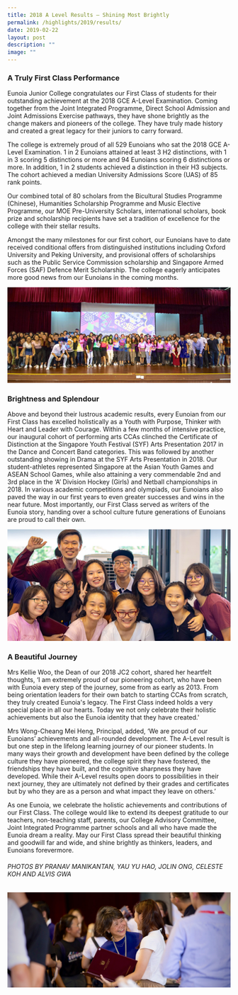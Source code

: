 ```yaml
---
title: 2018 A Level Results – Shining Most Brightly
permalink: /highlights/2019/results/
date: 2019-02-22
layout: post
description: ""
image: ""
---
```


### A Truly First Class Performance

Eunoia Junior College congratulates our First Class of students for their outstanding achievement at the 2018 GCE A-Level Examination. Coming together from the Joint Integrated Programme, Direct School Admission and Joint Admissions Exercise pathways, they have shone brightly as the change makers and pioneers of the college. They have truly made history and created a great legacy for their juniors to carry forward.

The college is extremely proud of all 529 Eunoians who sat the 2018 GCE A-Level Examination. 1 in 2 Eunoians attained at least 3 H2 distinctions, with 1 in 3 scoring 5 distinctions or more and 94 Eunoians scoring 6 distinctions or more. In addition, 1 in 2 students achieved a distinction in their H3 subjects. The cohort achieved a median University Admissions Score (UAS) of 85 rank points.

Our combined total of 80 scholars from the Bicultural Studies Programme (Chinese), Humanities Scholarship Programme and Music Elective Programme, our MOE Pre-University Scholars, international scholars, book prize and scholarship recipients have set a tradition of excellence for the college with their stellar results.

Amongst the many milestones for our first cohort, our Eunoians have to date received conditional offers from distinguished institutions including Oxford University and Peking University, and provisional offers of scholarships such as the Public Service Commission scholarship and Singapore Armed Forces (SAF) Defence Merit Scholarship. The college eagerly anticipates more good news from our Eunoians in the coming months.

![](/images/2018-alevel-2.jpg)

### Brightness and Splendour

Above and beyond their lustrous academic results, every Eunoian from our First Class has excelled holistically as a Youth with Purpose, Thinker with Heart and Leader with Courage. Within a few months of intensive practice, our inaugural cohort of performing arts CCAs clinched the Certificate of Distinction at the Singapore Youth Festival (SYF) Arts Presentation 2017 in the Dance and Concert Band categories. This was followed by another outstanding showing in Drama at the SYF Arts Presentation in 2018. Our student-athletes represented Singapore at the Asian Youth Games and ASEAN School Games, while also attaining a very commendable 2nd and 3rd place in the ‘A’ Division Hockey (Girls) and Netball championships in 2018. In various academic competitions and olympiads, our Eunoians also paved the way in our first years to even greater successes and wins in the near future. Most importantly, our First Class served as writers of the Eunoia story, handing over a school culture future generations of Eunoians are proud to call their own.


![](/images/2018-alevel-3.jpg)

### A Beautiful Journey

Mrs Kellie Woo, the Dean of our 2018 JC2 cohort, shared her heartfelt thoughts, ‘I am extremely proud of our pioneering cohort, who have been with Eunoia every step of the journey, some from as early as 2013. From being orientation leaders for their own batch to starting CCAs from scratch, they truly created Eunoia's legacy. The First Class indeed holds a very special place in all our hearts. Today we not only celebrate their holistic achievements but also the Eunoia identity that they have created.'

Mrs Wong-Cheang Mei Heng, Principal, added, ‘We are proud of our Eunoians’ achievements and all-rounded development. The A-Level result is but one step in the lifelong learning journey of our pioneer students. In many ways their growth and development have been defined by the college culture they have pioneered, the college spirit they have fostered, the friendships they have built, and the cognitive sharpness they have developed. While their A-Level results open doors to possibilities in their next journey, they are ultimately not defined by their grades and certificates but by who they are as a person and what impact they leave on others.’

As one Eunoia, we celebrate the holistic achievements and contributions of our First Class. The college would like to extend its deepest gratitude to our teachers, non-teaching staff, parents, our College Advisory Committee, Joint Integrated Programme partner schools and all who have made the Eunoia dream a reality. May our First Class spread their beautiful thinking and goodwill far and wide, and shine brightly as thinkers, leaders, and Eunoians forevermore.

###### PHOTOS BY PRANAV MANIKANTAN, YAU YU HAO, JOLIN ONG, CELESTE KOH AND ALVIS GWA

![](/images/2018-alevels-4.jpeg)